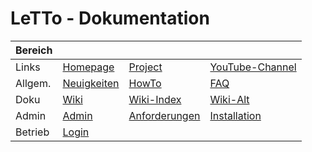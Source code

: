 # LeTTo - Dokumentation

| Bereich |                                            |                                                               |                                                             |
|---------|--------------------------------------------|---------------------------------------------------------------|-------------------------------------------------------------|
| Links   | [Homepage](https://letto.at/wordpress/)    | [Project](https://project.letto.at)                           | [YouTube-Channel](https://www.youtube.com/@letto-mint)      |
| Allgem. | [Neuigkeiten](./wiki/Neuigkeiten/index.md) | [HowTo](./howto/index.md)                                     | [FAQ](./wiki/FAQ/index.md)                                  |
| Doku    | [Wiki](./wiki/Hauptseite/index.md)         | [Wiki-Index](./wiki/index.md)                                 | [Wiki-Alt](https://wiki.letto.at/wiki/index.php/Hauptseite) |
| Admin   | [Admin](./howto/admin/index.md)            | [Anforderungen](./howto/admin/install/anforderungen/index.md) | [Installation](./howto/admin/install/index.md)              |    
| Betrieb | [Login](./howto/login/index.md)            |                                                               |                                                             |

